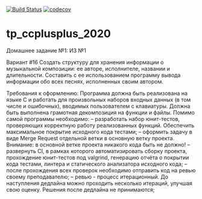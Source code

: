 [![Build Status](https://travis-ci.com/VladimirLunkin/tp_ccplusplus_2020.svg?token=LJf5ppFzwXz3ppN1Wz53&branch=making-hw-1)](https://travis-ci.com/VladimirLunkin/tp_ccplusplus_2020)
[![codecov](https://codecov.io/gh/VladimirLunkin/tp_ccplusplus_2020/branch/making-hw-1/graph/badge.svg?token=04FC742OH9)](undefined)

# tp_ccplusplus_2020

Домашнее задание №1: ИЗ №1

Вариант #16
Создать структуру для хранения информации о музыкальной композиции: ее авторе, исполнителе, названии и длительности. Составить с ее использованием программу вывода информации обо всех песнях, исполненных своим автором.

Требования к оформлению:
Программа должна быть реализована на языке C и работать для произвольных наборов входных данных (в том числе и ошибочных), вводимых пользователем с клавиатуры. Должна быть выполнена грамотная декомпозиция на функции и файлы.
Помимо самой программы необходимо:
– разработать набор юнит-тестов, проверяющих корректную работу реализованных функций. Обеспечить максимальное покрытие исходного кода тестами;
– оформить задачу в виде Merge Request отдельной ветки в основную ветку проекта.
Внимание: в основной ветке проекта никакого кода быть не должно!
– развернуть CI, в рамках которого автоматизировать сборку проекта, прохождение юнит-тестов под valgrind, генерацию отчёта о покрытии кода тестами, линтера и статического анализатора исходного кода;
– после прохождения всех проверок необходимо отправить код на ревью своему преподавателю;
– ревью - процесс итерационный. До наступления дедлайна можно проходить несколько итераций, улучшая свою оценку. Решения после дедлайна не принимаются;
